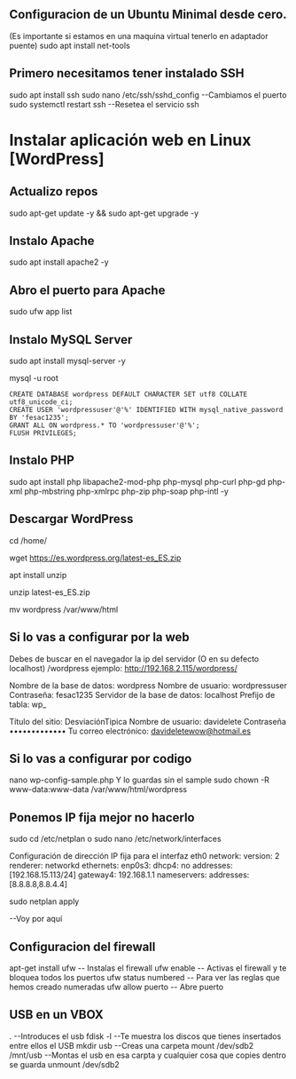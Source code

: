 ## Configuracion de un Ubuntu Minimal desde cero.

(Es importante si estamos en una maquina virtual tenerlo en adaptador puente)
sudo apt install net-tools

## Primero necesitamos tener instalado SSH
sudo apt install ssh
sudo nano /etc/ssh/sshd_config      --Cambiamos el puerto
sudo systemctl restart ssh          --Resetea el servicio ssh


# Instalar aplicación web en Linux [WordPress]

## Actualizo repos
sudo apt-get update -y && sudo apt-get upgrade -y

## Instalo Apache
sudo apt install apache2 -y

## Abro el puerto para Apache
sudo ufw app list

## Instalo MySQL Server
sudo apt install mysql-server -y

mysql -u root

	CREATE DATABASE wordpress DEFAULT CHARACTER SET utf8 COLLATE utf8_unicode_ci;
	CREATE USER 'wordpressuser'@'%' IDENTIFIED WITH mysql_native_password BY 'fesac1235';
	GRANT ALL ON wordpress.* TO 'wordpressuser'@'%';
	FLUSH PRIVILEGES;

## Instalo PHP
sudo apt install php libapache2-mod-php php-mysql php-curl php-gd php-xml php-mbstring php-xmlrpc php-zip php-soap php-intl -y

## Descargar WordPress
cd /home/

wget https://es.wordpress.org/latest-es_ES.zip

apt install unzip

unzip latest-es_ES.zip 

mv wordpress /var/www/html


## Si lo vas a configurar por la web 
Debes de buscar en el navegador la ip del servidor (O en su defecto localhost) /wordpress ejemplo: http://192.168.2.115/wordpress/

Nombre de la base de datos:	wordpress
Nombre de usuario:		wordpressuser
Contraseña:			fesac1235
Servidor de la base de datos:	localhost
Prefijo de tabla:		wp_


Título del sitio:		DesviaciónTipica
Nombre de usuario:		davidelete
Contraseña	
•••••••••••••
Tu correo electrónico:		davideletewow@hotmail.es



## Si lo vas a configurar por codigo
nano wp-config-sample.php		Y lo guardas sin el sample
sudo chown -R www-data:www-data /var/www/html/wordpress




## Ponemos IP fija  mejor no hacerlo
sudo cd /etc/netplan o sudo nano /etc/network/interfaces

Configuración de dirección IP fija para el interfaz eth0
network:
  version: 2
  renderer: networkd
  ethernets:
    enp0s3:
     dhcp4: no
     addresses: [192.168.15.113/24]
     gateway4: 192.168.1.1
     nameservers:
       addresses: [8.8.8.8,8.8.4.4]

sudo netplan apply

--Voy por aquí

## Configuracion del firewall
apt-get install ufw     -- Instalas el firewall
ufw enable              -- Activas el firewall y te bloquea todos los puertos
ufw status numbered     -- Para ver las reglas que hemos creado numeradas
ufw allow puerto        -- Abre puerto


## USB en un VBOX
.                         --Introduces el usb 
fdisk -l                  --Te muestra los discos que tienes insertados entre ellos el USB 
mkdir usb                 --Creas una carpeta
mount /dev/sdb2 /mnt/usb  --Montas el usb en esa carpta y cualquier cosa que copies dentro se guarda
unmount /dev/sdb2




